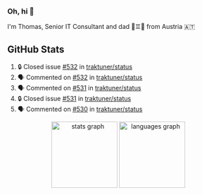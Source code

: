 ### Oh, hi 👋

I'm Thomas, Senior IT Consultant and dad 👶♊️👶 from Austria 🇦🇹

<!--
**traktuner/traktuner** is a ✨ _special_ ✨ repository because its `README.md` (this file) appears on your GitHub profile.

Here are some ideas to get you started:

- 🔭 I’m currently working on ...
- 🌱 I’m currently learning ...
- 👯 I’m looking to collaborate on ...
- 🤔 I’m looking for help with ...
- 💬 Ask me about ...
- 📫 How to reach me: ...
- 😄 Pronouns: ...
- ⚡ Fun fact: ...
-->

</div>

## GitHub Stats
<!--START_SECTION:activity-->
1. 🔒 Closed issue [#532](https://github.com/traktuner/status/issues/532) in [traktuner/status](https://github.com/traktuner/status)
2. 🗣 Commented on [#532](https://github.com/traktuner/status/issues/532#issuecomment-2709433001) in [traktuner/status](https://github.com/traktuner/status)
3. 🗣 Commented on [#531](https://github.com/traktuner/status/issues/531#issuecomment-2709432939) in [traktuner/status](https://github.com/traktuner/status)
4. 🔒 Closed issue [#531](https://github.com/traktuner/status/issues/531) in [traktuner/status](https://github.com/traktuner/status)
5. 🗣 Commented on [#530](https://github.com/traktuner/status/issues/530#issuecomment-2709432895) in [traktuner/status](https://github.com/traktuner/status)
<!--END_SECTION:activity-->

<div align="center">
  <img src="https://github-readme-stats.vercel.app/api?username=traktuner&hide_title=false&hide_rank=false&show_icons=true&include_all_commits=true&count_private=true&disable_animations=false&theme=dracula&locale=en&hide_border=false&order=1" height="150" alt="stats graph"  />
  <img src="https://github-readme-stats.vercel.app/api/top-langs?username=traktuner&locale=en&hide_title=false&layout=compact&card_width=320&langs_count=5&theme=dracula&hide_border=false&order=2" height="150" alt="languages graph"  />
</div>
